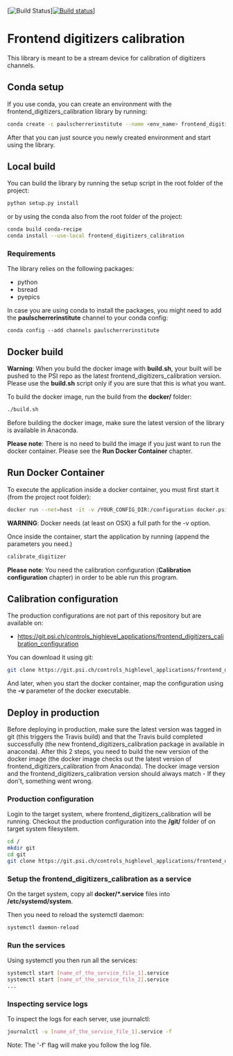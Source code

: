 [![Build Status](https://travis-ci.org/datastreaming/frontend_digitizers_calibration.svg?branch=master)][![Build status](https://ci.appveyor.com/api/projects/status/tigeg1p1wi90aruy?svg=true)](https://ci.appveyor.com/project/Babicaa/frontend-digitizers-calibration)]

# Frontend digitizers calibration
This library is meant to be a stream device for calibration of digitizers channels.

## Conda setup
If you use conda, you can create an environment with the frontend_digitizers_calibration library by running:

```bash
conda create -c paulscherrerinstitute --name <env_name> frontend_digitizers_calibration
```

After that you can just source you newly created environment and start using the library.

## Local build
You can build the library by running the setup script in the root folder of the project:

```bash
python setup.py install
```

or by using the conda also from the root folder of the project:

```bash
conda build conda-recipe
conda install --use-local frontend_digitizers_calibration
```

### Requirements
The library relies on the following packages:

- python
- bsread
- pyepics

In case you are using conda to install the packages, you might need to add the **paulscherrerinstitute** channel to 
your conda config:

```
conda config --add channels paulscherrerinstitute
```

## Docker build
**Warning**: When you build the docker image with **build.sh**, your built will be pushed to the PSI repo as the 
latest frontend_digitizers_calibration version. Please use the **build.sh** script only if you are sure that this is 
what you want.

To build the docker image, run the build from the **docker/** folder:
```bash
./build.sh
```

Before building the docker image, make sure the latest version of the library is available in Anaconda.

**Please note**: There is no need to build the image if you just want to run the docker container. 
Please see the **Run Docker Container** chapter.

## Run Docker Container
To execute the application inside a docker container, you must first start it (from the project root folder):
```bash
docker run --net=host -it -v /YOUR_CONFIG_DIR:/configuration docker.psi.ch:5000/frontend_digitizers_calibration /bin/bash
```

**WARNING**: Docker needs (at least on OSX) a full path for the -v option.

Once inside the container, start the application by running (append the parameters you need.)
```bash
calibrate_digitizer
```

**Please note**: You need the calibration configuration (**Calibration configuration** chapter) in order to be 
able run this program.

## Calibration configuration

The production configurations are not part of this repository but are available on:
- https://git.psi.ch/controls_highlevel_applications/frontend_digitizers_calibration_configuration

You can download it using git:
```bash
git clone https://git.psi.ch/controls_highlevel_applications/frontend_digitizers_calibration_configuration.git
```

And later, when you start the docker container, map the configuration using the **-v** parameter of the docker 
executable.

## Deploy in production

Before deploying in production, make sure the latest version was tagged in git (this triggers the Travis build) and 
that the Travis build completed successfully (the new frontend_digitizers_calibration package in available in anaconda). 
After this 2 steps, you need to build the new version of the docker image (the docker image checks out the latest 
version of frontend_digitizers_calibration from Anaconda). 
The docker image version and the frontend_digitizers_calibration version should always match - 
If they don't, something went wrong.

### Production configuration
Login to the target system, where frontend_digitizers_calibration will be running. Checkout the production configuration 
into the **/git/** folder of on target system filesystem.

```bash
cd /
mkdir git
cd git
git clone https://git.psi.ch/controls_highlevel_applications/frontend_digitizers_calibration_configuration.git
```

### Setup the frontend_digitizers_calibration as a service
On the target system, copy all **docker/\*.service** files into 
**/etc/systemd/system**.

Then you need to reload the systemctl daemon:
```bash
systemctl daemon-reload
```

### Run the services
Using systemctl you then run all the services:
```bash
systemctl start [name_of_the_service_file_1].service
systemctl start [name_of_the_service_file_2].service
...
```

### Inspecting service logs
To inspect the logs for each server, use journalctl:
```bash
journalctl -u [name_of_the_service_file_1].service -f
```

Note: The '-f' flag will make you follow the log file.